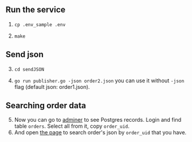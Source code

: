 ## Run the service

1) `cp .env_sample .env`

2) `make`

## Send json

3) `cd sendJSON`

4) `go run publisher.go -json order2.json` you can use it without `-json` flag (default json: order1.json).

## Searching order data

5) Now you can go to [adminer](localhost:8080) to see Postgres records. Login and find table `orders`. 
Select all from it, copy `order_uid`.
6) And open [the page](localhost:8000) to search order's json by `order_uid` that you have.
